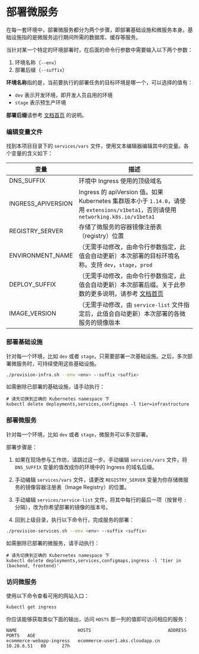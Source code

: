 

# 部署微服务

在每一套环境中，部署微服务都分为两个步骤，即部署基础设施和微服务本身。基础设施指的是微服务运行期间所需的数据库、缓存等服务。

当针对某一个特定的环境部署时，在后面的命令行参数中需要输入以下两个参数：
1. 环境名称（`--env`）
2. 部署后缀（`--suffix`）

**环境名称**指的是，当前要执行的部署任务的目标环境是哪一个，可以选择的值有：
* `dev` 表示开发环境，即开发人员自用的环境
* `stage`  表示预生产环境

**部署后缀**请参考 [文档首页](https://github.com/netconf-cn2019-workshop/dev-services/blob/master/README.md) 的说明。

### 编辑变量文件

找到本项目目录下的 `services/vars` 文件，使用文本编辑器编辑其中的变量。各个变量的含义如下：

| 变量 |  描述  |  
|----|----|
| DNS_SUFFIX | 环境中 Ingress 使用的顶级域名 |
| INGRESS_APIVERSION | Ingress 的 apiVersion 值。如果 Kubernetes 集群版本小于 `1.14.0`，请使用 `extensions/v1beta1`，否则请使用 `networking.k8s.io/v1beta1` |
| REGISTRY_SERVER | 存储了微服务的容器镜像注册表（registry）位置 |
| ENVIRONMENT_NAME | （无需手动修改，由命令行参数指定，此值会自动更新）本次部署的目标环境名称。支持 `dev`，`stage`，`prod` |
| DEPLOY_SUFFIX | （无需手动修改，由命令行参数指定，此值会自动更新）本次部署后缀。关于此参数的更多说明，请参考 [文档首页](https://github.com/netconf-cn2019-workshop/dev-services/blob/master/README.md) |
| IMAGE_VERSION | （无需手动修改，由 `service-list` 文件指定后，此值会自动更新）本次部署的各微服务的镜像版本 |

### 部署基础设施

针对每一个环境，比如 `dev` 或者 `stage`，只需要部署一次基础设施。之后，多次部署微服务时，可持续使用这些基础设施。

```sh
./provision-infra.sh --env <env> --suffix <suffix>
```

如需删除已部署的基础设施，请手动执行：

```
# 请先切换到正确的 Kubernetes namespace 下
kubectl delete deployments,services,configmaps -l tier=infrastructure
```


### 部署微服务


针对每一个环境，比如 `dev` 或者 `stage`，微服务可以多次部署。

部署步骤是：

1. 如果在现场参与工作坊，请跳过这一步。手动编辑 `services/vars` 文件，将 `DNS_SUFFIX` 变量的值改成你的环境中的 Ingress 的域名后缀。

2. 手动编辑 `services/vars` 文件，请更改 `REGISTRY_SERVER` 变量为你存储微服务的镜像容器注册表（Image Registry）的位置。

3. 手动编辑 `services/service-list` 文件，将其中每行的最后一项（按冒号 `:` 分隔），改为你希望部署的镜像的版本号。

4. 回到上级目录，执行以下命令行，完成服务的部署：

```sh
./provision-services.sh --env <env> --suffix <suffix>
```

如需删除已部署的微服务，请手动执行：

```
# 请先切换到正确的 Kubernetes namespace 下
kubectl delete deployments,services,configmaps,ingress -l 'tier in (backend, frontend)'
```

### 访问微服务

使用以下命令查看可用的网站入口：

```sh
kubectl get ingress
```

你应该能够获取类似下面的输出，访问 `HOSTS` 那一列的值即可访问相应的服务：

```
NAME                       HOSTS                             ADDRESS      PORTS   AGE
ecommerce-webapp-ingress   ecommerce-user1.aks.cloudapp.cn   10.28.6.51   80      27h
```